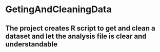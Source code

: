 # GetingAndCleaningData
## The project creates R script to get and clean a dataset and let the analysis file is clear and understandable
